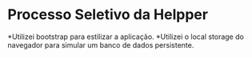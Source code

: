 # Processo Seletivo da Helpper 

*Utilizei bootstrap para estilizar a aplicação. *Utilizei o local storage do navegador para simular um banco de dados persistente.
